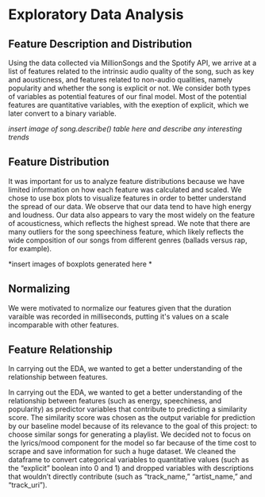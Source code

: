 # Exploratory Data Analysis

## Feature Description and Distribution
Using the data collected via MillionSongs and the Spotify API, we arrive at a list of features related to the intrinsic audio quality of the song, such as key and aousticness, and features related to non-audio qualities, namely popularity and whether the song is explicit or not. We consider both types of variables as potential features of our final model. Most of the potential features are quantitative variables, with the exeption of explicit, which we later convert to a binary variable.

*insert image of song.describe() table here and describe any interesting trends*

## Feature Distribution
It was important for us to analyze feature distributions because we have limited information on how each feature was calculated and scaled. We chose to use box plots to visualize features in order to better understand the spread of our data. We observe that our data tend to have high energy and loudness. Our data also appears to vary the most widely on the feature of acousticness, which reflects the highest spread. We note that there are many outliers for the song speechiness feature, which likely reflects the wide composition of our songs from different genres (ballads versus rap, for example). 

*insert images of boxplots generated here *

## Normalizing
We were motivated to normalize our features given that the duration varaible was recorded in milliseconds, putting it's values on a scale incomparable with other features. 

## Feature Relationship
In carrying out the EDA, we wanted to get a better understanding of the relationship between features. 

In carrying out the EDA, we wanted to get a better understanding of the relationship between features (such as energy, speechiness, and popularity) as predictor variables that contribute to predicting a similarity score. The similarity score was chosen as the output variable for prediction by our baseline model because of its relevance to the goal of this project: to choose similar songs for generating a playlist. We decided not to focus on the lyrics/mood component for the model so far because of the time cost to scrape and save information for such a huge dataset. We cleaned the dataframe to convert categorical variables to quantitative values (such as the “explicit” boolean into 0 and 1) and dropped variables with descriptions that wouldn’t directly contribute (such as “track_name,” “artist_name,” and “track_uri”). 

